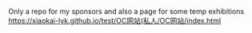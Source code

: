Only a repo for my sponsors
and also a page for some temp exhibitions
<https://xiaokai-lyk.github.io/test/OC网站(私人/OC网站/index.html>
